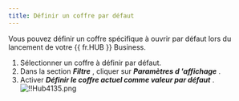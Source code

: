 ```yaml
---
title: Définir un coffre par défaut
---
```

Vous pouvez définir un coffre spécifique à ouvrir par défaut lors du lancement de votre {{ fr.HUB }} Business.  

1. Sélectionner un coffre à définir par défaut. 
1. Dans la section ***Filtre*** , cliquer sur ***Paramètres d 'affichage*** . 
1. Activer ***Définir le coffre actuel comme valeur par défaut*** .  
![!!Hub4135.png](https://webdevolutions.azureedge.net/docs/fr/hub/Hub4135.png) 

